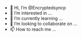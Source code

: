 - 👋 Hi, I’m @Encryptedsyncp
- 👀 I’m interested in ...
- 🌱 I’m currently learning ...
- 💞️ I’m looking to collaborate on ...
- 📫 How to reach me ...

<!---
Encryptedsyncp/Encryptedsyncp is a ✨ special ✨ repository because its `README.md` (this file) appears on your GitHub profile.
You can click the Preview link to take a look at your changes.
--->
